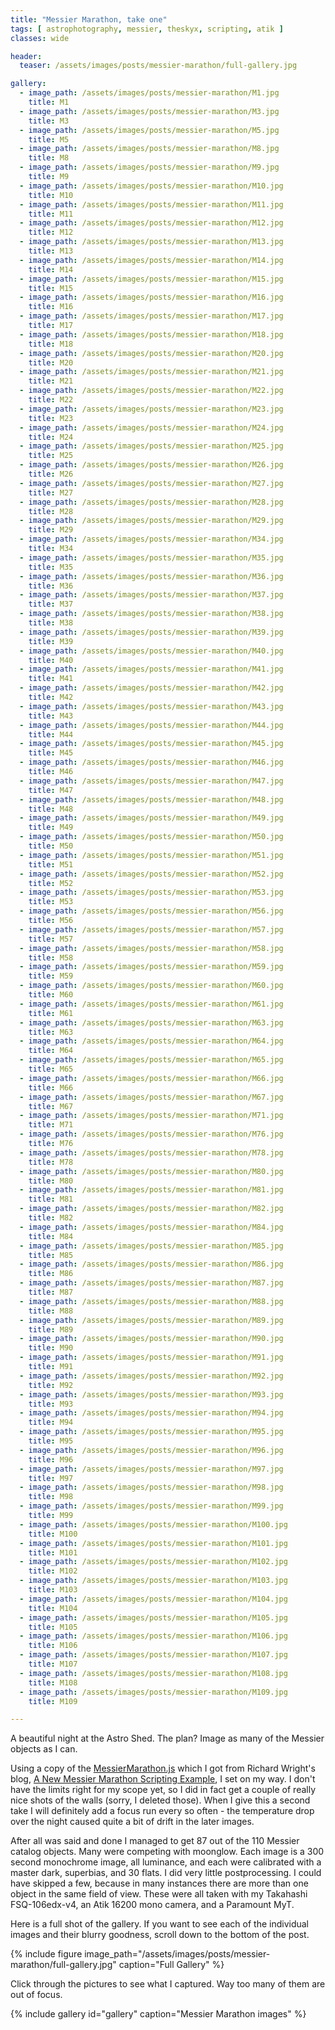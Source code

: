 ```yaml
---
title: "Messier Marathon, take one"
tags: [ astrophotography, messier, theskyx, scripting, atik ]
classes: wide

header:
  teaser: /assets/images/posts/messier-marathon/full-gallery.jpg

gallery:
  - image_path: /assets/images/posts/messier-marathon/M1.jpg
    title: M1
  - image_path: /assets/images/posts/messier-marathon/M3.jpg
    title: M3
  - image_path: /assets/images/posts/messier-marathon/M5.jpg
    title: M5
  - image_path: /assets/images/posts/messier-marathon/M8.jpg
    title: M8
  - image_path: /assets/images/posts/messier-marathon/M9.jpg
    title: M9
  - image_path: /assets/images/posts/messier-marathon/M10.jpg
    title: M10
  - image_path: /assets/images/posts/messier-marathon/M11.jpg
    title: M11
  - image_path: /assets/images/posts/messier-marathon/M12.jpg
    title: M12
  - image_path: /assets/images/posts/messier-marathon/M13.jpg
    title: M13
  - image_path: /assets/images/posts/messier-marathon/M14.jpg
    title: M14
  - image_path: /assets/images/posts/messier-marathon/M15.jpg
    title: M15
  - image_path: /assets/images/posts/messier-marathon/M16.jpg
    title: M16
  - image_path: /assets/images/posts/messier-marathon/M17.jpg
    title: M17
  - image_path: /assets/images/posts/messier-marathon/M18.jpg
    title: M18
  - image_path: /assets/images/posts/messier-marathon/M20.jpg
    title: M20
  - image_path: /assets/images/posts/messier-marathon/M21.jpg
    title: M21
  - image_path: /assets/images/posts/messier-marathon/M22.jpg
    title: M22
  - image_path: /assets/images/posts/messier-marathon/M23.jpg
    title: M23
  - image_path: /assets/images/posts/messier-marathon/M24.jpg
    title: M24
  - image_path: /assets/images/posts/messier-marathon/M25.jpg
    title: M25
  - image_path: /assets/images/posts/messier-marathon/M26.jpg
    title: M26
  - image_path: /assets/images/posts/messier-marathon/M27.jpg
    title: M27
  - image_path: /assets/images/posts/messier-marathon/M28.jpg
    title: M28
  - image_path: /assets/images/posts/messier-marathon/M29.jpg
    title: M29
  - image_path: /assets/images/posts/messier-marathon/M34.jpg
    title: M34
  - image_path: /assets/images/posts/messier-marathon/M35.jpg
    title: M35
  - image_path: /assets/images/posts/messier-marathon/M36.jpg
    title: M36
  - image_path: /assets/images/posts/messier-marathon/M37.jpg
    title: M37
  - image_path: /assets/images/posts/messier-marathon/M38.jpg
    title: M38
  - image_path: /assets/images/posts/messier-marathon/M39.jpg
    title: M39
  - image_path: /assets/images/posts/messier-marathon/M40.jpg
    title: M40
  - image_path: /assets/images/posts/messier-marathon/M41.jpg
    title: M41
  - image_path: /assets/images/posts/messier-marathon/M42.jpg
    title: M42
  - image_path: /assets/images/posts/messier-marathon/M43.jpg
    title: M43
  - image_path: /assets/images/posts/messier-marathon/M44.jpg
    title: M44
  - image_path: /assets/images/posts/messier-marathon/M45.jpg
    title: M45
  - image_path: /assets/images/posts/messier-marathon/M46.jpg
    title: M46
  - image_path: /assets/images/posts/messier-marathon/M47.jpg
    title: M47
  - image_path: /assets/images/posts/messier-marathon/M48.jpg
    title: M48
  - image_path: /assets/images/posts/messier-marathon/M49.jpg
    title: M49
  - image_path: /assets/images/posts/messier-marathon/M50.jpg
    title: M50
  - image_path: /assets/images/posts/messier-marathon/M51.jpg
    title: M51
  - image_path: /assets/images/posts/messier-marathon/M52.jpg
    title: M52
  - image_path: /assets/images/posts/messier-marathon/M53.jpg
    title: M53
  - image_path: /assets/images/posts/messier-marathon/M56.jpg
    title: M56
  - image_path: /assets/images/posts/messier-marathon/M57.jpg
    title: M57
  - image_path: /assets/images/posts/messier-marathon/M58.jpg
    title: M58
  - image_path: /assets/images/posts/messier-marathon/M59.jpg
    title: M59
  - image_path: /assets/images/posts/messier-marathon/M60.jpg
    title: M60
  - image_path: /assets/images/posts/messier-marathon/M61.jpg
    title: M61
  - image_path: /assets/images/posts/messier-marathon/M63.jpg
    title: M63
  - image_path: /assets/images/posts/messier-marathon/M64.jpg
    title: M64
  - image_path: /assets/images/posts/messier-marathon/M65.jpg
    title: M65
  - image_path: /assets/images/posts/messier-marathon/M66.jpg
    title: M66
  - image_path: /assets/images/posts/messier-marathon/M67.jpg
    title: M67
  - image_path: /assets/images/posts/messier-marathon/M71.jpg
    title: M71
  - image_path: /assets/images/posts/messier-marathon/M76.jpg
    title: M76
  - image_path: /assets/images/posts/messier-marathon/M78.jpg
    title: M78
  - image_path: /assets/images/posts/messier-marathon/M80.jpg
    title: M80
  - image_path: /assets/images/posts/messier-marathon/M81.jpg
    title: M81
  - image_path: /assets/images/posts/messier-marathon/M82.jpg
    title: M82
  - image_path: /assets/images/posts/messier-marathon/M84.jpg
    title: M84
  - image_path: /assets/images/posts/messier-marathon/M85.jpg
    title: M85
  - image_path: /assets/images/posts/messier-marathon/M86.jpg
    title: M86
  - image_path: /assets/images/posts/messier-marathon/M87.jpg
    title: M87
  - image_path: /assets/images/posts/messier-marathon/M88.jpg
    title: M88
  - image_path: /assets/images/posts/messier-marathon/M89.jpg
    title: M89
  - image_path: /assets/images/posts/messier-marathon/M90.jpg
    title: M90
  - image_path: /assets/images/posts/messier-marathon/M91.jpg
    title: M91
  - image_path: /assets/images/posts/messier-marathon/M92.jpg
    title: M92
  - image_path: /assets/images/posts/messier-marathon/M93.jpg
    title: M93
  - image_path: /assets/images/posts/messier-marathon/M94.jpg
    title: M94
  - image_path: /assets/images/posts/messier-marathon/M95.jpg
    title: M95
  - image_path: /assets/images/posts/messier-marathon/M96.jpg
    title: M96
  - image_path: /assets/images/posts/messier-marathon/M97.jpg
    title: M97
  - image_path: /assets/images/posts/messier-marathon/M98.jpg
    title: M98
  - image_path: /assets/images/posts/messier-marathon/M99.jpg
    title: M99
  - image_path: /assets/images/posts/messier-marathon/M100.jpg
    title: M100
  - image_path: /assets/images/posts/messier-marathon/M101.jpg
    title: M101
  - image_path: /assets/images/posts/messier-marathon/M102.jpg
    title: M102
  - image_path: /assets/images/posts/messier-marathon/M103.jpg
    title: M103
  - image_path: /assets/images/posts/messier-marathon/M104.jpg
    title: M104
  - image_path: /assets/images/posts/messier-marathon/M105.jpg
    title: M105
  - image_path: /assets/images/posts/messier-marathon/M106.jpg
    title: M106
  - image_path: /assets/images/posts/messier-marathon/M107.jpg
    title: M107
  - image_path: /assets/images/posts/messier-marathon/M108.jpg
    title: M108
  - image_path: /assets/images/posts/messier-marathon/M109.jpg
    title: M109

---
```


A beautiful night at the Astro Shed.  The plan?  Image as many of the Messier objects as I can.

<!--more-->
Using a copy of the [MessierMarathon.js](http://www.bisque.com/sc/blogs/seeker_blog/archive/2019/02/27/a-new-messier-marathon-scripting-example.aspx) which I got from Richard Wright's blog, [A New Messier Marathon Scripting Example](http://www.bisque.com/sc/blogs/seeker_blog/archive/2019/02/27/a-new-messier-marathon-scripting-example.aspx), I set on my way.  I don't have the limits right for my scope yet, so I did in fact get a couple of really nice shots of the walls (sorry, I deleted those).  When I give this a second take I will definitely add a focus run every so often - the temperature drop over the night caused quite a bit of drift in the later images. 

After all was said and done I managed to get 87 out of the 110 Messier catalog objects.  Many were competing with moonglow.  Each image is a 300 second monochrome image, all luminance, and each were calibrated with a master dark, superbias, and 30 flats.  I did very little postprocessing.  I could have skipped a few, because in many instances there are more than one object in the same field of view.  These were all taken with my Takahashi FSQ-106edx-v4, an Atik 16200 mono camera, and a Paramount MyT.

Here is a full shot of the gallery.  If you want to see each of the individual images and their blurry goodness, scroll down to the bottom of the post.  

{%
  include figure image_path="/assets/images/posts/messier-marathon/full-gallery.jpg"
  caption="Full Gallery"
%}



Click through the pictures to see what I captured.  Way too many of them are out of focus.

{% include gallery id="gallery" caption="Messier Marathon images" %}
